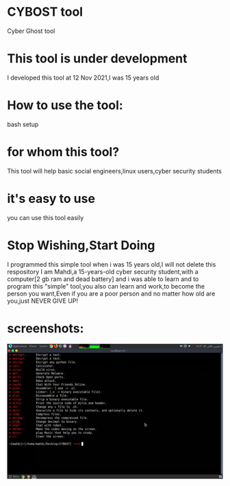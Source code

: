 # CYBOST tool
Cyber Ghost tool

# This tool is under development
 I developed this tool at 12 Nov 2021,I was 15 years old


# How to use the tool:
bash setup

# for whom this tool?
This tool will help basic social engineers,linux users,cyber security students

# it's easy to use
you can use this tool easily

# Stop Wishing,Start Doing
I programmed this simple tool when i was 15 years old,I will not delete this respository
I am Mahdi,a 15-years-old cyber security student,with a computer[2 gb ram and dead battery] and i was able to learn and to program this "simple" tool,you also can learn and work,to become the person you want,Even if you are a poor person and no matter how old are you,just NEVER GIVE UP!


# screenshots:
<img src="cybost.png">
